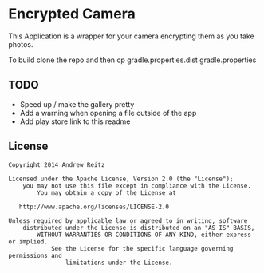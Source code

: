 # Encrypted Camera

This Application is a wrapper for your camera encrypting them as you take photos.

To build clone the repo and then
    cp gradle.properties.dist gradle.properties

## TODO

* Speed up / make the gallery pretty
* Add a warning when opening a file outside of the app
* Add play store link to this readme

## License

    Copyright 2014 Andrew Reitz

    Licensed under the Apache License, Version 2.0 (the "License");
	    you may not use this file except in compliance with the License.
		    You may obtain a copy of the License at

       http://www.apache.org/licenses/LICENSE-2.0

    Unless required by applicable law or agreed to in writing, software
	    distributed under the License is distributed on an "AS IS" BASIS,
		    WITHOUT WARRANTIES OR CONDITIONS OF ANY KIND, either express or implied.
			    See the License for the specific language governing permissions and
				    limitations under the License.

